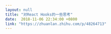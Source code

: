 ```yaml
---
layout: null
title: "对React Hooks的一些思考"
date:  2018-11-06 22:34:00 +0800
link: "https://zhuanlan.zhihu.com/p/48264713"
---
```


